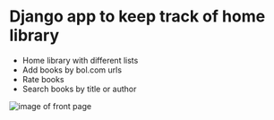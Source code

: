 # Django app to keep track of home library

- Home library with different lists
- Add books by bol.com urls
- Rate books
- Search books by title or author

![image of front page](http://github.omc/berendjansen/books/blob/master/book_page_demo.png)